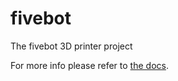 # fivebot
The fivebot 3D printer project

For more info please refer to [the docs](https://hellbe.github.io/fivebot/).
